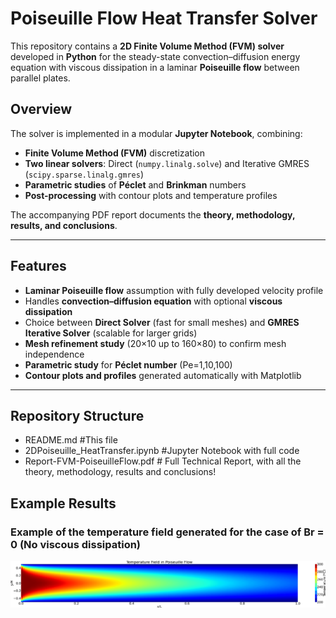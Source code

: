 # Poiseuille Flow Heat Transfer Solver

This repository contains a **2D Finite Volume Method (FVM) solver** developed in **Python** for the steady-state convection–diffusion energy equation with viscous dissipation in a laminar **Poiseuille flow** between parallel plates.

## Overview

The solver is implemented in a modular **Jupyter Notebook**, combining:
- **Finite Volume Method (FVM)** discretization
- **Two linear solvers**: Direct (`numpy.linalg.solve`) and Iterative GMRES (`scipy.sparse.linalg.gmres`)
- **Parametric studies** of **Péclet** and **Brinkman** numbers
- **Post-processing** with contour plots and temperature profiles

The accompanying PDF report documents the **theory, methodology, results, and conclusions**.

---

## Features

- **Laminar Poiseuille flow** assumption with fully developed velocity profile  
- Handles **convection–diffusion equation** with optional **viscous dissipation**  
- Choice between **Direct Solver** (fast for small meshes) and **GMRES Iterative Solver** (scalable for larger grids)  
- **Mesh refinement study** (20×10 up to 160×80) to confirm mesh independence  
- **Parametric study** for **Péclet number** (Pe=1,10,100)  
- **Contour plots and profiles** generated automatically with Matplotlib  

---
## Repository Structure

- README.md #This file
- 2DPoiseuille_HeatTransfer.ipynb #Jupyter Notebook with full code
- Report-FVM-PoiseuilleFlow.pdf # Full Technical Report, with all the theory, methodology, results and conclusions!

## Example Results

### Example of the temperature field generated for the case of Br = 0 (No viscous dissipation)
![Br=0 Temperature Field](figures/Br0.png)


